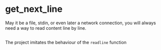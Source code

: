 # get_next_line

May it be a file, stdin, or even later a network connection, you will always need a way to read content line by line.

##
The project imitates the behaviour of the `readline` function
